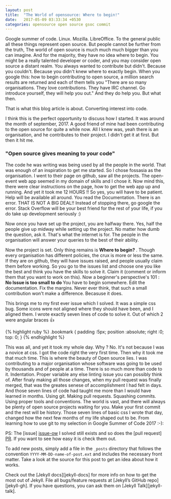 ```yaml
---
layout: post
title:  "The World of opensource: Where to begin!"
date:   2017-05-09 03:33:34 +0530
categories: opensource open source gsoc commit
---
```


Google summer of code. Linux. Mozilla. LibreOffice. To the general public all these things represent open source. But people cannot be further from the truth, The world of open source is much much much bigger than you can imagine. And for the majority, they have no idea where to begin. You might be a really talented developer or coder, and you may consider open source a distant realm. You always wanted to contribute but didn't. Because you couldn't. Because you didn't knew where to exactly begin. When you google this: how to begin contributing to open source, a million search results are returned and each of them tells you "There are so many organisations. They love contributions. They have IRC channel. Go introduce yourself, they will help you out." And they do help you. But what then. 

That is what this blog article is about. Converting interest into code. 

I think this is the perfect opportunity to discuss how I started. It was around the month of september, 2017. A good friend of mine had been contributing to the open source for quite a while now. All I knew was, yeah there is an organisation, and  he contributes to their project. I didn't get it at first. But then it hit me. 

<h3>"Open source gives meaning to your code"</h3>
The code he was writing was being used by all the people in the world. That was enough of an inspiration to get me started. So I chose fossasia as the organisation. I went to their page on github, saw all the projects. The open-event web app seemed in my domain of skills and I chose it. Now mind this, there were clear instructions on the page, how to get the web app up and running. And yet it took me 12 HOURS !!  So yes, you will have to be patient. Help will be available all around. 
You read the Documentation. There is an error. THAT IS NOT A BIG DEAL!! Instead of stopping there, go google the error. Stack Overflow will be your best friend for the rest of your life, if you do take up development seriously :) 

Now once you have set up the project, you are halfway there. Yes, half the people give up midway while setting up the project. No matter how dumb the question, ask it. That's what the internet is for. The people in the organisation will answer your queries to the best of their ability. 

Now the project is set. Only thing remains is <b> Where to begin? </b>. Though every organisation has different policies, the crux is more or less the same. If they are on github, they will have issues raised, and people usually claim them before working. So you go to the issues list and choose one you like the best and think you have the skills to solve it. Claim it (comment or inform them that you want to work on this). 
Now a beginner's perspective's 101 : <b> No Issue is too small to do </b> You have to begin somewhere. Edit the documentation. Fix the margins. Never ever think, that such a small contribution won't make a difference. Becasuse it does.

This brings me to my first ever issue which I solved. It was a simple css bug.  Some icons were not aligned where they should have been, and I aligned them.
I wrote exactly seven lines of code to solve it. Out of which 2 were angular braces :+1:

{% highlight ruby %}
	.bookmark {
 	  padding :5px;
 	  position :absolute;
 	  right :0;
 	  top: 0;
 	  }
{% endhighlight %}

This was all, and yet it took my whole day. Why ? No. It's not because I was a novice at css. I got the code right the very first time. Then why it took me that much time. This is where the beauty of Open source lies. I was contributing to a major organisation whose software was going to be used by thousands and  of people at a time. There is so much more than code to it. Indentation. Proper variable any else linting issue you can possibly think of. After finaly making all those changes, when my pull request was finally merged, that was the greates senese of accomplishment I had felt in days. And those seven lines of code had taught me more than I would have learned in months. Using git. Making pull requests. Squashing commits. Using proper tools and conventions. The world is vast, and there will always be plenty of open source projects waiting for you. 
Make your first commit and the rest will be history. Those seven lines of basic css I wrote that day, changed how the next few months of my life shaped out to be. From learning how to use git to my selection in Google Summer of Code 2017 :-): 

PS: The [issue] [issue-ow] I solved still exists and so does the [pull request] [PR]. 
If you want to see how easy it is check them out. 

To add new posts, simply add a file in the `_posts` directory that follows the convention `YYYY-MM-DD-name-of-post.ext` and includes the necessary front matter. Take a look at the source for this post to get an idea about how it works.



Check out the [Jekyll docs][jekyll-docs] for more info on how to get the most out of Jekyll. File all bugs/feature requests at [Jekyll’s GitHub repo][jekyll-gh]. If you have questions, you can ask them on [Jekyll Talk][jekyll-talk].

[issue-ow]: https://github.com/fossasia/open-event-webapp/issues/945
[PR]:   https://github.com/fossasia/open-event-webapp/pull/949
